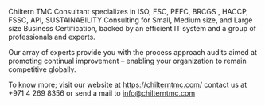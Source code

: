 Chiltern TMC Consultant specializes in ISO, FSC, PEFC, BRCGS , HACCP, FSSC, API, SUSTAINABILITY Consulting for Small, Medium size, and Large size Business Certification, backed by an efficient IT system and a group of professionals and experts.

Our array of experts provide you with the process approach audits aimed at promoting continual improvement – enabling your organization to remain competitive globally.

To know more; visit our website at https://chilterntmc.com/ contact us at +971 4 269 8356 or send a mail to info@chilterntmc.com

<!---
ChilternTMC/ChilternTMC is a ✨ special ✨ repository because its `README.md` (this file) appears on your GitHub profile.
You can click the Preview link to take a look at your changes.
--->
